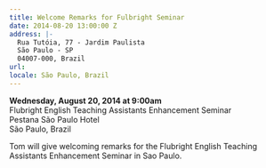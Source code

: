 ```yaml
---
title: Welcome Remarks for Fulbright Seminar
date: 2014-08-20 13:00:00 Z
address: |-
  Rua Tutóia, 77 - Jardim Paulista
  São Paulo - SP
  04007-000, Brazil
url: 
locale: São Paulo, Brazil
---
```


**Wednesday, August 20, 2014 at 9:00am**  
Flubright English Teaching Assistants Enhancement Seminar  
Pestana São Paulo Hotel  
São Paulo, Brazil  

Tom will give welcoming remarks for the Flubright English Teaching Assistants Enhancement Seminar in Sao Paulo.
